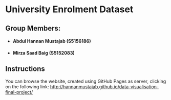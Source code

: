 # **University Enrolment Dataset** 

## **Group Members:** 
- #### Abdul Hannan Mustajab (S5156186)
- #### Mirza Saad Baig (S5152083)

## Instructions
You can browse the website, created using GitHub Pages as server, clicking on the following link: http://hannanmustajab.github.io/data-visualisation-final-project/

